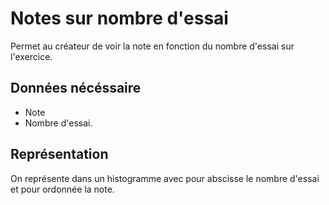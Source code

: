 # Notes sur nombre d'essai

Permet au créateur de voir la note en fonction du nombre d'essai sur l'exercice.

## Données nécéssaire

* Note
* Nombre d'essai.

## Représentation

On représente dans un histogramme avec pour abscisse le nombre d'essai et pour ordonnée la note.

<!--- 
Author : Jordan
Validator :
-->
